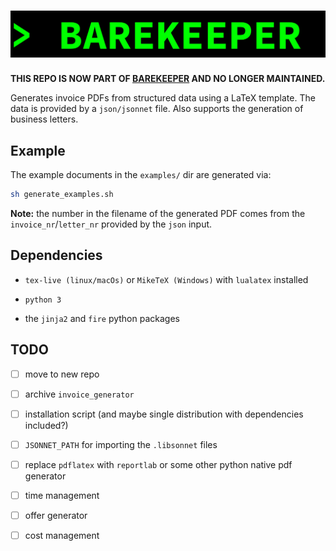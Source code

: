 # ![BAREKEEPER](./barekeeper.gif)

**THIS REPO IS NOW PART OF [BAREKEEPER](https://github.com/jofas/BAREKEEPER)
AND NO LONGER MAINTAINED.**

Generates invoice PDFs from structured data using a LaTeX template.
The data is provided by a `json/jsonnet` file.
Also supports the generation of business letters.


## Example

The example documents in the `examples/` dir are generated via:

```bash
sh generate_examples.sh
```

**Note:** the number in the filename of the generated PDF comes from
the `invoice_nr`/`letter_nr` provided by the `json` input.


## Dependencies

* `tex-live (linux/macOs)` or `MikeTeX (Windows)` with
  `lualatex` installed

* `python 3`

* the `jinja2` and `fire` python packages


## TODO

* [ ] move to new repo

* [ ] archive `invoice_generator`

* [ ] installation script (and maybe single distribution with
  dependencies included?)

* [ ] `JSONNET_PATH` for importing the `.libsonnet` files

* [ ] replace `pdflatex` with `reportlab` or some other python native
  pdf generator

* [ ] time management

* [ ] offer generator

* [ ] cost management
